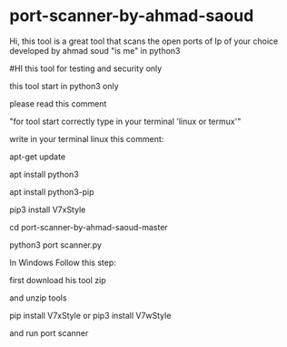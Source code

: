 # port-scanner-by-ahmad-saoud
Hi, this tool is a great tool that scans the open ports of Ip of your choice developed by ahmad soud "is me" in 
python3

#HI this tool for testing and security only


this tool start in python3 only

please read this comment

"for tool start correctly type in your terminal 'linux or termux'"

write in your terminal linux this comment:

apt-get update
 
apt install python3

apt install python3-pip

pip3 install V7xStyle

cd port-scanner-by-ahmad-saoud-master

python3 port scanner.py










In Windows Follow this step:

first download his tool zip


and unzip tools 


pip install V7xStyle or pip3 install V7wStyle


and run port scanner 
